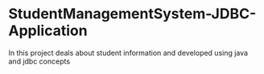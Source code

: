# StudentManagementSystem-JDBC-Application
In this project deals about student information and developed using java and jdbc concepts
